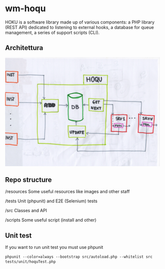 # wm-hoqu
HOKU is a software library made up of various components: 
a PHP library (REST API) dedicated to listening to external hooks, 
a database for queue management, a series of support scripts (CLI).


## Architettura
![Hoqu Architecture image](https://raw.githubusercontent.com/webmappsrl/wm-hoqu/master/resources/HOQU_architecture.jpeg)

## Repo structure

/resources Some useful resources like images and other staff

/tests Unit (phpunit) and E2E (Selenium) tests

/src Classes and API

/scripts Some useful script (install and other)


## Unit test
If you want to run unit test you must use phpunit

```
phpunit --color=always --bootstrap src/autoload.php --whitelist src tests/unit/hoquTest.php
```
